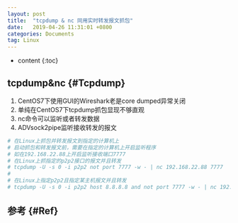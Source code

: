 ```yaml
---
layout: post
title:  "tcpdump & nc 同用实时转发报文抓包"
date:   2019-04-26 11:31:01 +0800
categories: Documents
tag: Linux
---
```


* content
{:toc}


tcpdump&nc				{#Tcpdump}
------------------------
1. CentOS7下使用GUI的Wireshark老是core dumped异常关闭
2. 单纯在CentOS7下tcpdump抓包显现不够直观
3. nc命令可以监听或者转发数据
4. ADVsock2pipe监听接收转发的报文

```bash
# 在Linux上抓包并转发报文到指定的计算机上
# 启动抓包和转发报文前，需要在指定的计算机上开启监听程序
# 如在192.168.22.88上开启监听接收端口7777
# 在Linux上抓指定的p2p2接口的报文并且转发
# tcpdump -U -s 0 -i p2p2 not port 7777 -w - | nc 192.168.22.88 7777
#
# 在Linux上指定p2p2且指定某主机报文并且转发
# tcpdump -U -s 0 -i p2p2 host 8.8.8.8 and not port 7777 -w - | nc 192.168.22.88 7777
```

参考                              {#Ref}
------------------------
